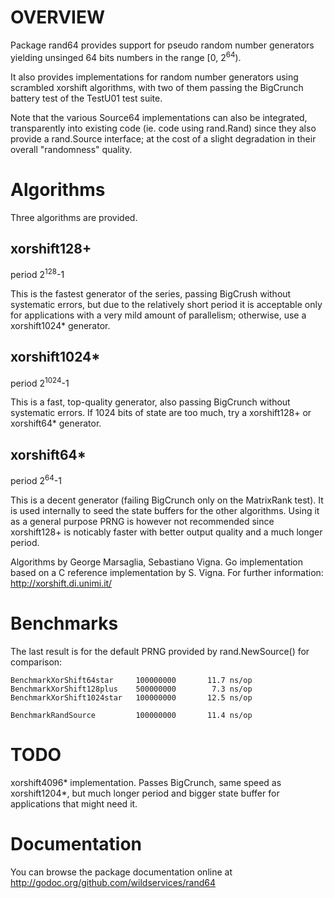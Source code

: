 # OVERVIEW

Package rand64 provides support for pseudo random number generators
yielding unsinged 64 bits numbers in the range [0, 2<sup>64</sup>).

It also provides implementations for random number generators using
scrambled xorshift algorithms, with two of them passing the BigCrunch
battery test of the TestU01 test suite.

Note that the various Source64 implementations can also be integrated,
transparently into existing code (ie. code using rand.Rand) since they
also provide a rand.Source interface; at the cost of a slight
degradation in their overall "randomness" quality.

# Algorithms

Three algorithms are provided.

## xorshift128+
period 2<sup>128</sup>-1

This is the fastest generator of the series, passing BigCrush without
systematic errors, but due to the relatively short period it is
acceptable only for applications with a very mild amount of parallelism;
otherwise, use a xorshift1024\* generator.

## xorshift1024\* 
period 2<sup>1024</sup>-1

This is a fast, top-quality generator, also passing BigCrunch without
systematic errors. If 1024 bits of state are too much, try a
xorshift128+ or xorshift64\* generator.

## xorshift64\* 
period 2<sup>64</sup>-1

This is a decent generator (failing BigCrunch only on the MatrixRank
test). It is used internally to seed the state buffers for the other
algorithms. Using it as a general purpose PRNG is however not
recommended since xorshift128+ is noticably faster with better output
quality and a much longer period.

Algorithms by George Marsaglia, Sebastiano Vigna. Go implementation
based on a C reference implementation by S. Vigna. For further
information: http://xorshift.di.unimi.it/

# Benchmarks

The last result is for the default PRNG provided by rand.NewSource() for
comparison:

    BenchmarkXorShift64star     100000000       11.7 ns/op
    BenchmarkXorShift128plus    500000000        7.3 ns/op
    BenchmarkXorShift1024star   100000000       12.5 ns/op
    
    BenchmarkRandSource         100000000       11.4 ns/op

# TODO

xorshift4096\* implementation. Passes BigCrunch, same speed as xorshift1204\*,
but much longer period and bigger state buffer for applications that might
need it.

# Documentation

You can browse the package documentation online at http://godoc.org/github.com/wildservices/rand64
